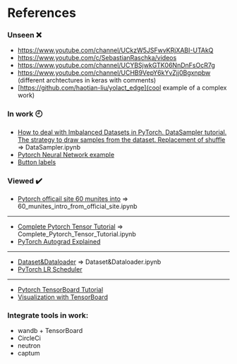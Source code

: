 # References #

### Unseen :x:
- https://www.youtube.com/channel/UCkzW5JSFwvKRjXABI-UTAkQ
- https://www.youtube.com/c/SebastianRaschka/videos
- https://www.youtube.com/channel/UCYBSjwkGTK06NnDnFsOcR7g
- https://www.youtube.com/channel/UCHB9VepY6kYvZjj0Bgxnpbw (different archtectures in keras with comments)
- [https://github.com/haotian-liu/yolact_edge](cool example of a complex work)
### In work :clock9:
- [How to deal with Imbalanced Datasets in PyTorch. DataSampler tutorial. The strategy to draw samples from the dataset. Replacement of shuffle](https://www.youtube.com/watch?v=4JFVhJyTZ44) => DataSampler.ipynb
- [Pytorch Neural Network example](https://www.youtube.com/watch?v=Jy4wM2X21u0&list=PLhhyoLH6IjfxeoooqP9rhU3HJIAVAJ3Vz&index=3)
- [Button labels](https://pytorch.org/tutorials/intermediate/torchvision_tutorial.html)
### Viewed :heavy_check_mark:
- [Pytorch officail site 60 munites into](https://pytorch.org/tutorials/beginner/deep_learning_60min_blitz.html) => 60_munites_intro_from_official_site.ipynb
----------------
- [Complete Pytorch Tensor Tutorial](https://www.youtube.com/watch?v=x9JiIFvlUwk) => Complete_Pytorch_Tensor_Tutorial.ipynb
- [PyTorch Autograd Explained](https://www.youtube.com/c/elliotwaite/videos)
----------------
- [Dataset&Dataloader](https://www.youtube.com/watch?v=PXOzkkB5eH0&list=PLqnslRFeH2UrcDBWF5mfPGpqQDSta6VK4&index=9) => Dataset&Dataloader.ipynb
- [PyTorch LR Scheduler](https://www.youtube.com/watch?v=81NJgoR5RfY&list=PLqnslRFeH2UrcDBWF5mfPGpqQDSta6VK4&index=22)
----------------
- [Pytorch TensorBoard Tutorial](https://www.youtube.com/watch?v=RLqsxWaQdHE&list=PLhhyoLH6IjfxeoooqP9rhU3HJIAVAJ3Vz&index=15)
- [Visualization with TensorBoard](https://www.youtube.com/watch?v=w_TOhccU3ZY)

### Integrate tools in work:
- wandb + TensorBoard
- CircleCi
- neutron
- captum
